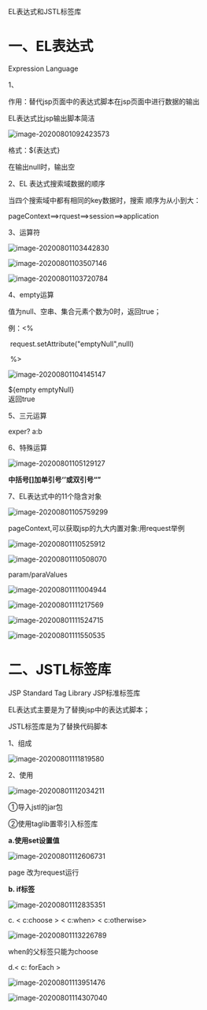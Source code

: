EL表达式和JSTL标签库

# 一、EL表达式

Expression Language

1、

作用：替代jsp页面中的表达式脚本在jsp页面中进行数据的输出

EL表达式比jsp输出脚本简洁

![image-20200801092423573](C:\Users\11437\AppData\Roaming\Typora\typora-user-images\image-20200801092423573.png)

格式：${表达式}

在输出null时，输出空



2、EL 表达式搜索域数据的顺序

当四个搜索域中都有相同的key数据时，搜索 顺序为从小到大：

pageContext==>rquest==>session==>application



3、运算符

![image-20200801103442830](C:\Users\11437\AppData\Roaming\Typora\typora-user-images\image-20200801103442830.png)

![image-20200801103507146](C:\Users\11437\AppData\Roaming\Typora\typora-user-images\image-20200801103507146.png)

![image-20200801103720784](C:\Users\11437\AppData\Roaming\Typora\typora-user-images\image-20200801103720784.png)



4、empty运算

值为null、空串、集合元素个数为0时，返回true；

例：<%

​                 request.setAttribute("emptyNull",nulll)

​         %>

![image-20200801104145147](C:\Users\11437\AppData\Roaming\Typora\typora-user-images\image-20200801104145147.png)

${empty emptyNull}<br/>  返回true



5、三元运算

exper?  a:b



6、特殊运算

![image-20200801105129127](C:\Users\11437\AppData\Roaming\Typora\typora-user-images\image-20200801105129127.png)

**中括号[]加单引号‘’或双引号“”**



7、EL表达式中的11个隐含对象

![image-20200801105759299](C:\Users\11437\AppData\Roaming\Typora\typora-user-images\image-20200801105759299.png)



pageContext,可以获取jsp的九大内置对象:用request举例

![image-20200801110525912](C:\Users\11437\AppData\Roaming\Typora\typora-user-images\image-20200801110525912.png)

![image-20200801110508070](C:\Users\11437\AppData\Roaming\Typora\typora-user-images\image-20200801110508070.png)

param/paraValues

![image-20200801111004944](C:\Users\11437\AppData\Roaming\Typora\typora-user-images\image-20200801111004944.png)

![image-20200801111217569](C:\Users\11437\AppData\Roaming\Typora\typora-user-images\image-20200801111217569.png)

![image-20200801111524715](C:\Users\11437\AppData\Roaming\Typora\typora-user-images\image-20200801111524715.png)

![image-20200801111550535](C:\Users\11437\AppData\Roaming\Typora\typora-user-images\image-20200801111550535.png)







# 二、JSTL标签库

JSP Standard Tag Library  JSP标准标签库

EL表达式主要是为了替换jsp中的表达式脚本；

JSTL标签库是为了替换代码脚本

1、组成

![image-20200801111819580](C:\Users\11437\AppData\Roaming\Typora\typora-user-images\image-20200801111819580.png)



2、使用

![image-20200801112034211](C:\Users\11437\AppData\Roaming\Typora\typora-user-images\image-20200801112034211.png)

①导入jstl的jar包

②使用taglib置零引入标签库



**a.使用set设置值**

![image-20200801112606731](C:\Users\11437\AppData\Roaming\Typora\typora-user-images\image-20200801112606731.png)

page 改为request运行

**b. if标签**

![image-20200801112835351](C:\Users\11437\AppData\Roaming\Typora\typora-user-images\image-20200801112835351.png)



c. < c:choose >   < c:when>   < c:otherwise>

![image-20200801113226789](C:\Users\11437\AppData\Roaming\Typora\typora-user-images\image-20200801113226789.png)

when的父标签只能为choose



d.< c: forEach >

![image-20200801113951476](C:\Users\11437\AppData\Roaming\Typora\typora-user-images\image-20200801113951476.png)



![image-20200801114307040](C:\Users\11437\AppData\Roaming\Typora\typora-user-images\image-20200801114307040.png)







